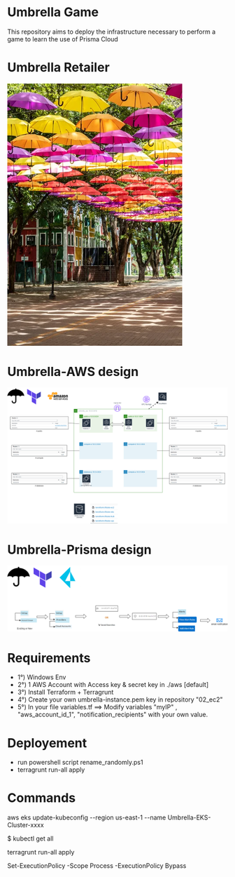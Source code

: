 # Umbrella Game
This repository aims to deploy the infrastructure necessary to perform a game to learn the use of Prisma Cloud

# Umbrella Retailer
![Screenshot](umbrella.png)

# Umbrella-AWS design
![Screenshot](aws-design.png)

# Umbrella-Prisma design 
![Screenshot](prisma-design.png)

# Requirements
- 1°) Windows Env
- 2°) 1 AWS Account with Access key & secret key in ./aws  [default]
- 3°) Install Terraform + Terragrunt
- 4°) Create your own umbrella-instance.pem key in repository "02_ec2"
- 5°) In your file variables.tf ==> Modify variables "myIP" , "aws_account_id_1", "notification_recipients" with your own value.



# Deployement
- run powershell script rename_randomly.ps1
- terragrunt run-all apply


# Commands

aws eks update-kubeconfig --region us-east-1 --name Umbrella-EKS-Cluster-xxxx

$ kubectl get all


terragrunt run-all apply

Set-ExecutionPolicy -Scope Process -ExecutionPolicy Bypass